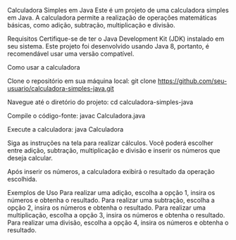 Calculadora Simples em Java
Este é um projeto de uma calculadora simples em Java. A calculadora permite a realização de operações matemáticas básicas, como adição, subtração, multiplicação e divisão.

Requisitos
Certifique-se de ter o Java Development Kit (JDK) instalado em seu sistema. Este projeto foi desenvolvido usando Java 8, portanto, é recomendável usar uma versão compatível.

Como usar a calculadora

Clone o repositório em sua máquina local:
git clone https://github.com/seu-usuario/calculadora-simples-java.git

Navegue até o diretório do projeto:
cd calculadora-simples-java

Compile o código-fonte:
javac Calculadora.java

Execute a calculadora:
java Calculadora

Siga as instruções na tela para realizar cálculos. Você poderá escolher entre adição, subtração, multiplicação e divisão e inserir os números que deseja calcular.

Após inserir os números, a calculadora exibirá o resultado da operação escolhida.

Exemplos de Uso
Para realizar uma adição, escolha a opção 1, insira os números e obtenha o resultado.
Para realizar uma subtração, escolha a opção 2, insira os números e obtenha o resultado.
Para realizar uma multiplicação, escolha a opção 3, insira os números e obtenha o resultado.
Para realizar uma divisão, escolha a opção 4, insira os números e obtenha o resultado.
